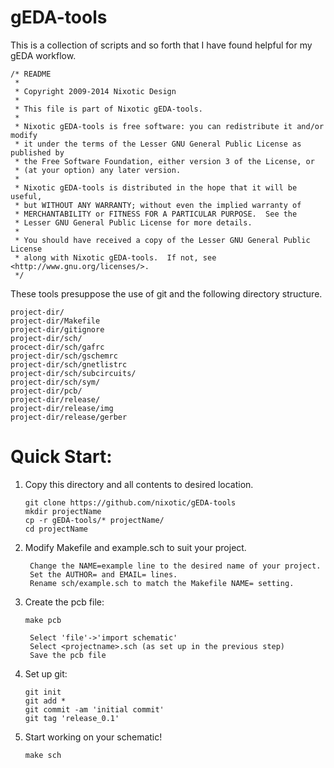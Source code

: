 # gEDA-tools

This is a collection of scripts and so forth that I have found helpful for my gEDA workflow.

```shell
/* README
 *
 * Copyright 2009-2014 Nixotic Design
 *
 * This file is part of Nixotic gEDA-tools.
 *
 * Nixotic gEDA-tools is free software: you can redistribute it and/or modify
 * it under the terms of the Lesser GNU General Public License as published by
 * the Free Software Foundation, either version 3 of the License, or
 * (at your option) any later version.
 *
 * Nixotic gEDA-tools is distributed in the hope that it will be useful,
 * but WITHOUT ANY WARRANTY; without even the implied warranty of
 * MERCHANTABILITY or FITNESS FOR A PARTICULAR PURPOSE.  See the
 * Lesser GNU General Public License for more details.
 *
 * You should have received a copy of the Lesser GNU General Public License
 * along with Nixotic gEDA-tools.  If not, see <http://www.gnu.org/licenses/>.
 */
```

These tools presuppose the use of git and the following directory structure.

```
project-dir/
project-dir/Makefile  
project-dir/gitignore
project-dir/sch/  
procect-dir/sch/gafrc
project-dir/sch/gschemrc
project-dir/sch/gnetlistrc
project-dir/sch/subcircuits/
project-dir/sch/sym/
project-dir/pcb/
project-dir/release/
project-dir/release/img
project-dir/release/gerber
```

# Quick Start:

1. Copy this directory and all contents to desired location.

    ```shell
    git clone https://github.com/nixotic/gEDA-tools
    mkdir projectName
    cp -r gEDA-tools/* projectName/
    cd projectName
    ```

2. Modify Makefile and example.sch to suit your project.

        Change the NAME=example line to the desired name of your project.
        Set the AUTHOR= and EMAIL= lines.
        Rename sch/example.sch to match the Makefile NAME= setting.

3. Create the pcb file:

    ```shell
    make pcb
    ```

        Select 'file'->'import schematic'
        Select <projectname>.sch (as set up in the previous step)
        Save the pcb file

4. Set up git:

    ```shell
    git init
    git add *
    git commit -am 'initial commit'
    git tag 'release_0.1'
    ```

5. Start working on your schematic!

    ```shell
    make sch
    ```

